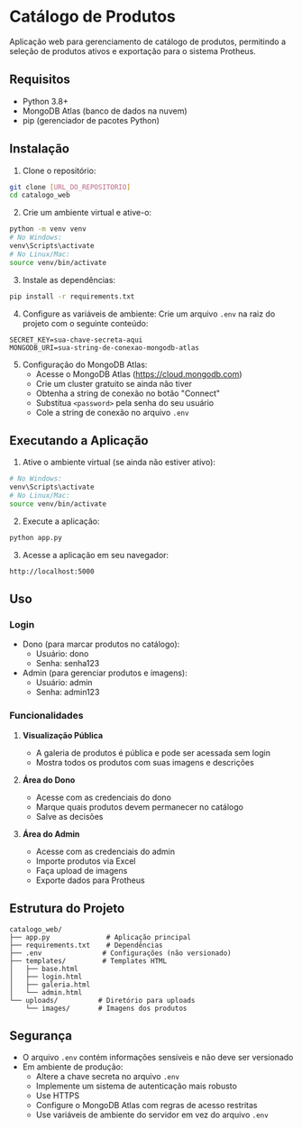 # Catálogo de Produtos

Aplicação web para gerenciamento de catálogo de produtos, permitindo a seleção de produtos ativos e exportação para o sistema Protheus.

## Requisitos

- Python 3.8+
- MongoDB Atlas (banco de dados na nuvem)
- pip (gerenciador de pacotes Python)

## Instalação

1. Clone o repositório:
```bash
git clone [URL_DO_REPOSITORIO]
cd catalogo_web
```

2. Crie um ambiente virtual e ative-o:
```bash
python -m venv venv
# No Windows:
venv\Scripts\activate
# No Linux/Mac:
source venv/bin/activate
```

3. Instale as dependências:
```bash
pip install -r requirements.txt
```

4. Configure as variáveis de ambiente:
Crie um arquivo `.env` na raiz do projeto com o seguinte conteúdo:
```
SECRET_KEY=sua-chave-secreta-aqui
MONGODB_URI=sua-string-de-conexao-mongodb-atlas
```

5. Configuração do MongoDB Atlas:
   - Acesse o MongoDB Atlas (https://cloud.mongodb.com)
   - Crie um cluster gratuito se ainda não tiver
   - Obtenha a string de conexão no botão "Connect"
   - Substitua `<password>` pela senha do seu usuário
   - Cole a string de conexão no arquivo `.env`

## Executando a Aplicação

1. Ative o ambiente virtual (se ainda não estiver ativo):
```bash
# No Windows:
venv\Scripts\activate
# No Linux/Mac:
source venv/bin/activate
```

2. Execute a aplicação:
```bash
python app.py
```

3. Acesse a aplicação em seu navegador:
```
http://localhost:5000
```

## Uso

### Login
- Dono (para marcar produtos no catálogo):
  - Usuário: dono
  - Senha: senha123
- Admin (para gerenciar produtos e imagens):
  - Usuário: admin
  - Senha: admin123

### Funcionalidades

1. **Visualização Pública**
   - A galeria de produtos é pública e pode ser acessada sem login
   - Mostra todos os produtos com suas imagens e descrições

2. **Área do Dono**
   - Acesse com as credenciais do dono
   - Marque quais produtos devem permanecer no catálogo
   - Salve as decisões

3. **Área do Admin**
   - Acesse com as credenciais do admin
   - Importe produtos via Excel
   - Faça upload de imagens
   - Exporte dados para Protheus

## Estrutura do Projeto

```
catalogo_web/
├── app.py              # Aplicação principal
├── requirements.txt    # Dependências
├── .env               # Configurações (não versionado)
├── templates/         # Templates HTML
│   ├── base.html
│   ├── login.html
│   ├── galeria.html
│   └── admin.html
└── uploads/          # Diretório para uploads
    └── images/       # Imagens dos produtos
```

## Segurança

- O arquivo `.env` contém informações sensíveis e não deve ser versionado
- Em ambiente de produção:
  - Altere a chave secreta no arquivo `.env`
  - Implemente um sistema de autenticação mais robusto
  - Use HTTPS
  - Configure o MongoDB Atlas com regras de acesso restritas
  - Use variáveis de ambiente do servidor em vez do arquivo `.env` 